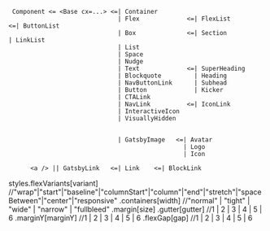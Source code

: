   


     Component <= <Base cx=...> <=| Container
                                  | Flex             <=| FlexList       <=| ButtonList
                                  | Box              <=| Section          | LinkList
                                  | List
                                  | Space
                                  | Nudge
                                  | Text             <=| SuperHeading
                                  | Blockquote         | Heading
                                  | NavButtonLink      | Subhead
                                  | Button             | Kicker
                                  | CTALink
                                  | NavLink          <=| IconLink
                                  | InteractiveIcon
                                  | VisuallyHidden
                                  
                                  
                                  | GatsbyImage   <=| Avatar
                                                    | Logo
                                                    | Icon
                                   
          <a /> || GatsbyLink   <=| Link    <=| BlockLink
                                                    


styles.flexVariants[variant] //"wrap"|"start"|"baseline"|"columnStart"|"column"|"end"|"stretch"|"spaceBetween"|"center"|"responsive"
      .containers[width] //"normal" | "tight" | "wide" | "narrow" | "fullbleed"
      .margin[size]
      .gutter[gutter]   //1 | 2 | 3 | 4 | 5 | 6
      .marginY[marginY] //1 | 2 | 3 | 4 | 5 | 6
      .flexGap[gap]     //1 | 2 | 3 | 4 | 5 | 6